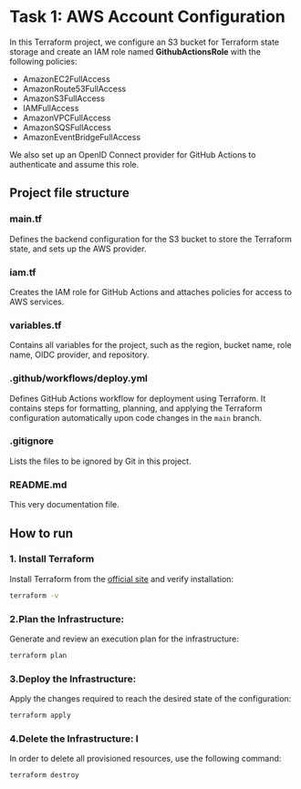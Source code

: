 # Task 1: AWS Account Configuration

In this Terraform project, we configure an S3 bucket for Terraform state storage and create an IAM role named **GithubActionsRole** with the following policies:

- AmazonEC2FullAccess
- AmazonRoute53FullAccess
- AmazonS3FullAccess
- IAMFullAccess
- AmazonVPCFullAccess
- AmazonSQSFullAccess
- AmazonEventBridgeFullAccess

We also set up an OpenID Connect provider for GitHub Actions to authenticate and assume this role.

## Project file structure

### main.tf

Defines the backend configuration for the S3 bucket to store the Terraform state, and sets up the AWS provider.

### iam.tf

Creates the IAM role for GitHub Actions and attaches policies for access to AWS services.

### variables.tf

Contains all variables for the project, such as the region, bucket name, role name, OIDC provider, and repository.

### .github/workflows/deploy.yml

Defines GitHub Actions workflow for deployment using Terraform. It contains steps for formatting, planning, and applying the Terraform configuration automatically upon code changes in the `main` branch.

### .gitignore

Lists the files to be ignored by Git in this project.

### README.md

This very documentation file.

## How to run

### 1. Install Terraform

Install Terraform from the [official site](https://www.terraform.io/downloads.html) and verify installation:

```bash
terraform -v
```

### 2.Plan the Infrastructure:

Generate and review an execution plan for the infrastructure:

```bash
terraform plan
```

### 3.Deploy the Infrastructure:

Apply the changes required to reach the desired state of the configuration:

```bash
terraform apply
```

### 4.Delete the Infrastructure: I

In order to delete all provisioned resources, use the following command:

```bash
terraform destroy
```
